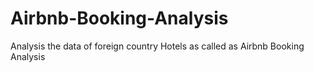 # Airbnb-Booking-Analysis
Analysis the data of foreign country Hotels as called as Airbnb Booking Analysis
